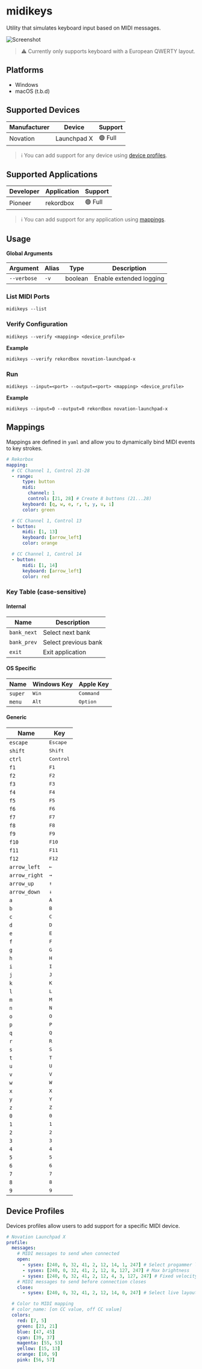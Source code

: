 # midikeys

Utility that simulates keyboard input based on MIDI messages.

![Screenshot](docs/images/screenshot.jpg)

> ⚠ Currently only supports keyboard with a European QWERTY layout.

## Platforms

- Windows
- macOS (t.b.d)

## Supported Devices

| Manufacturer | Device      | Support |
| ------------ | ----------- | ------- |
| Novation     | Launchpad X | 🟢 Full |

> ℹ You can add support for any device using [device profiles](#device-profiles).

## Supported Applications

| Developer | Application | Support |
| --------- | ----------- | ------- |
| Pioneer   | rekordbox   | 🟢 Full |

> ℹ You can add support for any application using [mappings](#mappings).

## Usage

**Global Arguments**

| Argument    | Alias | Type    | Description             |
| ----------- | ----- | ------- | ----------------------- |
| `--verbose` | `-v`  | boolean | Enable extended logging |

### List MIDI Ports

```shell
midikeys --list
```

### Verify Configuration

```shell
midikeys --verify <mapping> <device_profile>
```

**Example**

```shell
midikeys --verify rekordbox novation-launchpad-x
```

### Run

```shell
midikeys --input=<port> --output=<port> <mapping> <device_profile>
```

**Example**

```shell
midikeys --input=0 --output=0 rekordbox novation-launchpad-x
```

## Mappings

Mappings are defined in `yaml` and allow you to dynamically bind MIDI events to key strokes.

```yaml
# Rekorbox
mapping:
  # CC Channel 1, Control 21-28
  - range:
      type: button
      midi:
        channel: 1
        control: [21, 28] # Create 8 buttons (21...28)
      keyboard: [q, w, e, r, t, y, u, i]
      color: green

  # CC Channel 1, Control 13
  - button:
      midi: [1, 13]
      keyboard: [arrow_left]
      color: orange

  # CC Channel 1, Control 14
  - button:
      midi: [1, 14]
      keyboard: [arrow_left]
      color: red
```

### Key Table (case-sensitive)

#### Internal

| Name        | Description          |
| ----------- | -------------------- |
| `bank_next` | Select next bank     |
| `bank_prev` | Select previous bank |
| `exit`      | Exit application     |

#### OS Specific

| Name    | Windows Key    | Apple Key          |
| ------- | -------------- | ------------------ |
| `super` | <kbd>Win</kbd> | <kbd>Command</kbd> |
| `menu`  | <kbd>Alt</kbd> | <kbd>Option</kbd>  |

#### Generic

| Name          | Key                |
| ------------- | ------------------ |
| `escape`      | <kbd>Escape</kbd>  |
| `shift`       | <kbd>Shift</kbd>   |
| `ctrl`        | <kbd>Control</kbd> |
| `f1`          | <kbd>F1</kbd>      |
| `f2`          | <kbd>F2</kbd>      |
| `f3`          | <kbd>F3</kbd>      |
| `f4`          | <kbd>F4</kbd>      |
| `f5`          | <kbd>F5</kbd>      |
| `f6`          | <kbd>F6</kbd>      |
| `f7`          | <kbd>F7</kbd>      |
| `f8`          | <kbd>F8</kbd>      |
| `f9`          | <kbd>F9</kbd>      |
| `f10`         | <kbd>F10</kbd>     |
| `f11`         | <kbd>F11</kbd>     |
| `f12`         | <kbd>F12</kbd>     |
| `arrow_left`  | <kbd>&larr;</kbd>  |
| `arrow_right` | <kbd>&rarr;</kbd>  |
| `arrow_up`    | <kbd>&uarr;</kbd>  |
| `arrow_down`  | <kbd>&darr;</kbd>  |
| `a`           | <kbd>A</kbd>       |
| `b`           | <kbd>B</kbd>       |
| `c`           | <kbd>C</kbd>       |
| `d`           | <kbd>D</kbd>       |
| `e`           | <kbd>E</kbd>       |
| `f`           | <kbd>F</kbd>       |
| `g`           | <kbd>G</kbd>       |
| `h`           | <kbd>H</kbd>       |
| `i`           | <kbd>I</kbd>       |
| `j`           | <kbd>J</kbd>       |
| `k`           | <kbd>K</kbd>       |
| `l`           | <kbd>L</kbd>       |
| `m`           | <kbd>M</kbd>       |
| `n`           | <kbd>N</kbd>       |
| `o`           | <kbd>O</kbd>       |
| `p`           | <kbd>P</kbd>       |
| `q`           | <kbd>Q</kbd>       |
| `r`           | <kbd>R</kbd>       |
| `s`           | <kbd>S</kbd>       |
| `t`           | <kbd>T</kbd>       |
| `u`           | <kbd>U</kbd>       |
| `v`           | <kbd>V</kbd>       |
| `w`           | <kbd>W</kbd>       |
| `x`           | <kbd>X</kbd>       |
| `y`           | <kbd>Y</kbd>       |
| `z`           | <kbd>Z</kbd>       |
| `0`           | <kbd>0</kbd>       |
| `1`           | <kbd>1</kbd>       |
| `2`           | <kbd>2</kbd>       |
| `3`           | <kbd>3</kbd>       |
| `4`           | <kbd>4</kbd>       |
| `5`           | <kbd>5</kbd>       |
| `6`           | <kbd>6</kbd>       |
| `7`           | <kbd>7</kbd>       |
| `8`           | <kbd>8</kbd>       |
| `9`           | <kbd>9</kbd>       |

## Device Profiles

Devices profiles allow users to add support for a specific MIDI device.

```yaml
# Novation Launchpad X
profile:
  messages:
    # MIDI messages to send when connected
    open:
      - sysex: [240, 0, 32, 41, 2, 12, 14, 1, 247] # Select progammer layout
      - sysex: [240, 0, 32, 41, 2, 12, 8, 127, 247] # Max brightness
      - sysex: [240, 0, 32, 41, 2, 12, 4, 3, 127, 247] # Fixed velocity curve
    # MIDI messages to send before connection closes
    close:
      - sysex: [240, 0, 32, 41, 2, 12, 14, 0, 247] # Select live layout

  # Color to MIDI mapping
  # color_name: [on CC value, off CC value]
  colors:
    red: [7, 5]
    green: [23, 21]
    blue: [47, 45]
    cyan: [39, 37]
    magenta: [55, 53]
    yellow: [15, 13]
    orange: [10, 9]
    pink: [56, 57]
```
